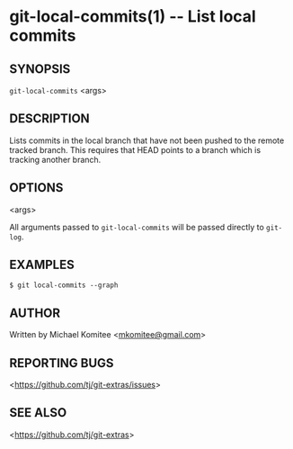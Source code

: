 git-local-commits(1) -- List local commits
=======================================

## SYNOPSIS

`git-local-commits` &lt;args&gt;

## DESCRIPTION

  Lists commits in the local branch that have not been pushed to the remote tracked branch.
  This requires that HEAD points to a branch which is tracking another branch.

## OPTIONS

  &lt;args&gt;

  All arguments passed to `git-local-commits` will be passed directly to `git-log`.

## EXAMPLES

    $ git local-commits --graph

## AUTHOR

Written by Michael Komitee &lt;<mkomitee@gmail.com>&gt;

## REPORTING BUGS

&lt;<https://github.com/tj/git-extras/issues>&gt;

## SEE ALSO

&lt;<https://github.com/tj/git-extras>&gt;
